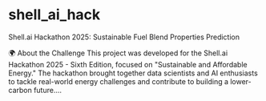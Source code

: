 # shell_ai_hack

Shell.ai Hackathon 2025: Sustainable Fuel Blend Properties Prediction

🌍 About the Challenge
This project was developed for the Shell.ai Hackathon 2025 - Sixth Edition, focused on "Sustainable and Affordable Energy." The hackathon brought together data scientists and AI enthusiasts to tackle real-world energy challenges and contribute to building a lower-carbon future....